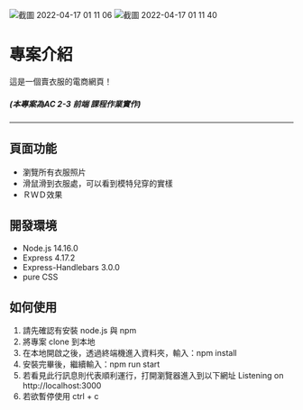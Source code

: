 ![截圖 2022-04-17 01 11 06](https://user-images.githubusercontent.com/100117913/163684732-ffc9093d-b1d7-45bd-8e64-72abd3b5ba70.png)
![截圖 2022-04-17 01 11 40](https://user-images.githubusercontent.com/100117913/163684748-66d50d4f-4619-451b-aaf1-bb927e40e8b0.png)


專案介紹
===
這是一個賣衣服的電商網頁！
##### (本專案為AC 2-3 前端 課程作業實作)
---

頁面功能
---
- 瀏覽所有衣服照片
- 滑鼠滑到衣服處，可以看到模特兒穿的實樣
- ＲＷＤ效果

開發環境
---
- Node.js 14.16.0
- Express 4.17.2
- Express-Handlebars 3.0.0
- pure CSS


如何使用
---
1. 請先確認有安裝 node.js 與 npm
2. 將專案 clone 到本地
3. 在本地開啟之後，透過終端機進入資料夾，輸入：npm install
4. 安裝完畢後，繼續輸入：npm run start
5. 若看見此行訊息則代表順利運行，打開瀏覽器進入到以下網址
Listening on http://localhost:3000
6. 若欲暫停使用 ctrl + c
